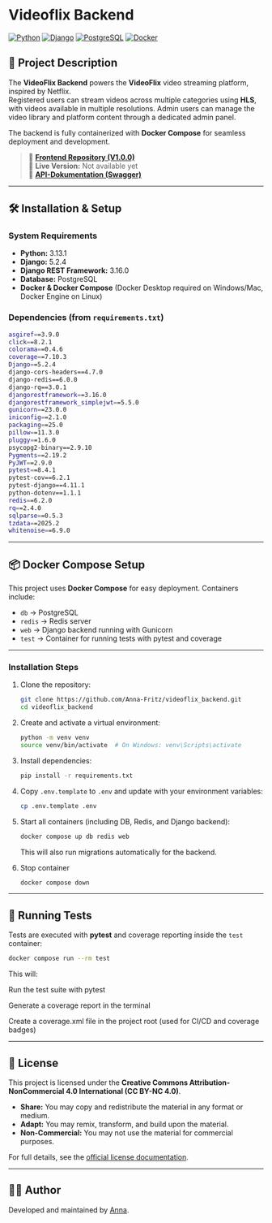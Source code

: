 # Videoflix Backend

[![Python](https://img.shields.io/badge/Python-3.13.1-blue)](https://www.python.org/)
[![Django](https://img.shields.io/badge/Django-5.2.4-green)](https://www.djangoproject.com/)
[![PostgreSQL](https://img.shields.io/badge/PostgreSQL-15-blue)](https://www.postgresql.org/)
[![Docker](https://img.shields.io/badge/Docker-Compose-blue?logo=docker)](https://www.docker.com/)

## 📌 Project Description

The **VideoFlix Backend** powers the **VideoFlix** video streaming platform, inspired by Netflix.  
Registered users can stream videos across multiple categories using **HLS**, with videos available in multiple resolutions. Admin users can manage the video library and platform content through a dedicated admin panel.  

The backend is fully containerized with **Docker Compose** for seamless deployment and development.

> 🔗 **[Frontend Repository (V1.0.0)](https://github.com/Developer-Akademie-Backendkurs/project.Videoflix)**  
> 🔗 **Live Version:** Not available yet <br>
> 📖 **[API-Dokumentation (Swagger)](https://cdn.developerakademie.com/courses/Backend/EndpointDoku/index.html?name=videoflix)**

---

## 🛠 Installation & Setup

### System Requirements

- **Python:** 3.13.1
- **Django:** 5.2.4
- **Django REST Framework:** 3.16.0
- **Database:** PostgreSQL
- **Docker & Docker Compose** (Docker Desktop required on Windows/Mac, Docker Engine on Linux)

### Dependencies (from `requirements.txt`)
```sh
asgiref==3.9.0
click==8.2.1
colorama==0.4.6
coverage==7.10.3
Django==5.2.4
django-cors-headers==4.7.0
django-redis==6.0.0
django-rq==3.0.1
djangorestframework==3.16.0
djangorestframework_simplejwt==5.5.0
gunicorn==23.0.0
iniconfig==2.1.0
packaging==25.0
pillow==11.3.0
pluggy==1.6.0
psycopg2-binary==2.9.10
Pygments==2.19.2
PyJWT==2.9.0
pytest==8.4.1
pytest-cov==6.2.1
pytest-django==4.11.1
python-dotenv==1.1.1
redis==6.2.0
rq==2.4.0
sqlparse==0.5.3
tzdata==2025.2
whitenoise==6.9.0
````

---

## 📦 Docker Compose Setup

This project uses **Docker Compose** for easy deployment. Containers include:

- `db` → PostgreSQL
- `redis` → Redis server
- `web` → Django backend running with Gunicorn
- `test` → Container for running tests with pytest and coverage

---

### Installation Steps

1. Clone the repository:
   ```sh
   git clone https://github.com/Anna-Fritz/videoflix_backend.git
   cd videoflix_backend

2. Create and activate a virtual environment:
   ```sh
   python -m venv venv
   source venv/bin/activate  # On Windows: venv\Scripts\activate

3. Install dependencies:
   ```sh
   pip install -r requirements.txt

4. Copy `.env.template` to `.env` and update with your environment variables:
   ```sh
   cp .env.template .env

5. Start all containers (including DB, Redis, and Django backend):
   ```sh
   docker compose up db redis web
   ```

   This will also run migrations automatically for the backend.

6. Stop container
   ```sh
   docker compose down

---


## 🧪 Running Tests

Tests are executed with **pytest** and coverage reporting inside the `test` container:
```sh
docker compose run --rm test
````

This will:

Run the test suite with pytest

Generate a coverage report in the terminal

Create a coverage.xml file in the project root (used for CI/CD and coverage badges)


---


## 📝 License

This project is licensed under the **Creative Commons Attribution-NonCommercial 4.0 International (CC BY-NC 4.0)**.

- **Share:** You may copy and redistribute the material in any format or medium.
- **Adapt:** You may remix, transform, and build upon the material.
- **Non-Commercial:** You may not use the material for commercial purposes.

For full details, see the [official license documentation](https://creativecommons.org/licenses/by-nc/4.0/).

---

## 👩‍💻 Author

Developed and maintained by [Anna](https://github.com/Anna-Fritz).
